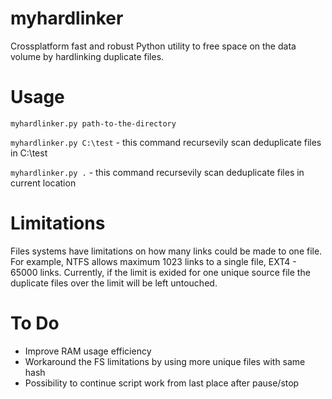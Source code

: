 # myhardlinker
Crossplatform fast and robust Python utility to free space on the data volume by hardlinking duplicate files.
# Usage
<code>myhardlinker.py path-to-the-directory</code>

<code>myhardlinker.py C:\test</code> - this command recursevily scan deduplicate files in C:\test

<code>myhardlinker.py .</code> - this command recursevily scan deduplicate files in current location
# Limitations
Files systems have limitations on how many links could be made to one file. For example, NTFS allows maximum 1023 links to a single file, EXT4 - 65000 links. Currently, if the limit is exided for one unique source file the duplicate files over the limit will be left untouched.
# To Do
- Improve RAM usage efficiency
- Workaround the FS limitations by using more unique files with same hash
- Possibility to continue script work from last place after pause/stop 
